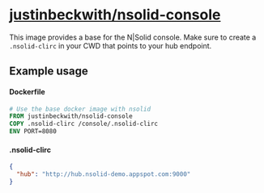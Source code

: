 # [justinbeckwith/nsolid-console](https://hub.docker.com/r/justinbeckwith/nsolid-console/)

This image provides a base for the N|Solid console.  Make sure to create a `.nsolid-clirc` in your CWD that points to your hub endpoint. 

## Example usage

#### Dockerfile
```Dockerfile
# Use the base docker image with nsolid
FROM justinbeckwith/nsolid-console
COPY .nsolid-clirc /console/.nsolid-clirc
ENV PORT=8080
```

#### .nsolid-clirc
```json
{
  "hub": "http://hub.nsolid-demo.appspot.com:9000"
}
```




